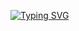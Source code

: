 [![Typing SVG](https://readme-typing-svg.demolab.com?font=Fira+Code&size=18&pause=1000&color=00FF7F&background=FFFFFF00&width=435&lines=LUIZ+GONZAGA+DE+OLIVEIRA+FILHO;1º+Período+Ciência+da+Computação)](https://git.io/typing-svg)

<!--
**Nobutann/Nobutann** is a ✨ _special_ ✨ repository because its `README.md` (this file) appears on your GitHub profile.

Here are some ideas to get you started:

- 🔭 I’m currently working on ...
- 🌱 I’m currently learning ...
- 👯 I’m looking to collaborate on ...
- 🤔 I’m looking for help with ...
- 💬 Ask me about ...
- 📫 How to reach me: ...
- 😄 Pronouns: ...
- ⚡ Fun fact: ...
-->
